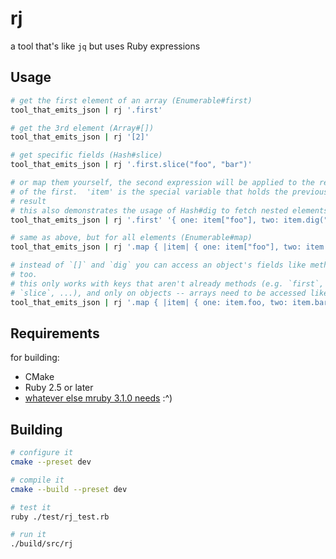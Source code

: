 # rj

a tool that's like `jq` but uses Ruby expressions

## Usage

```sh
# get the first element of an array (Enumerable#first)
tool_that_emits_json | rj '.first'

# get the 3rd element (Array#[])
tool_that_emits_json | rj '[2]'

# get specific fields (Hash#slice)
tool_that_emits_json | rj '.first.slice("foo", "bar")'

# or map them yourself, the second expression will be applied to the result
# of the first.  'item' is the special variable that holds the previous
# result
# this also demonstrates the usage of Hash#dig to fetch nested elements
tool_that_emits_json | rj '.first' '{ one: item["foo"], two: item.dig("bar", "name") }'

# same as above, but for all elements (Enumerable#map)
tool_that_emits_json | rj '.map { |item| { one: item["foo"], two: item.dig("bar", "name") } }'

# instead of `[]` and `dig` you can access an object's fields like methods
# too.
# this only works with keys that aren't already methods (e.g. `first`, `dig`,
# `slice`, ...), and only on objects -- arrays need to be accessed like '[0]'.
tool_that_emits_json | rj '.map { |item| { one: item.foo, two: item.bar.name } }'
```

## Requirements

for building:
- CMake
- Ruby 2.5 or later
- [whatever else mruby 3.1.0 needs][mruby_deps] :^)

## Building

```sh
# configure it
cmake --preset dev

# compile it
cmake --build --preset dev

# test it
ruby ./test/rj_test.rb

# run it
./build/src/rj
```

[mruby_deps]: https://github.com/mruby/mruby/blob/3.1.0/doc/guides/compile.md#prerequisites
